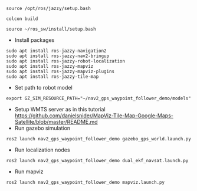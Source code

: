 ```
source /opt/ros/jazzy/setup.bash
```
```
colcon build
```
```
source ~/ros_sw/install/setup.bash
```
- Install packages
```
sudo apt install ros-jazzy-navigation2
sudo apt install ros-jazzy-nav2-bringup
sudo apt install ros-jazzy-robot-localization
sudo apt install ros-jazzy-mapviz
sudo apt install ros-jazzy-mapviz-plugins
sudo apt install ros-jazzy-tile-map
```
- Set path to robot model
```
export GZ_SIM_RESOURCE_PATH="~/nav2_gps_waypoint_follower_demo/models"
```
- Setup WMTS server as in this tutorial https://github.com/danielsnider/MapViz-Tile-Map-Google-Maps-Satellite/blob/master/README.md
- Run gazebo simulation
```
ros2 launch nav2_gps_waypoint_follower_demo gazebo_gps_world.launch.py
```
- Run localization nodes
```
ros2 launch nav2_gps_waypoint_follower_demo dual_ekf_navsat.launch.py
```
- Run mapviz
```
ros2 launch nav2_gps_waypoint_follower_demo mapviz.launch.py
```
